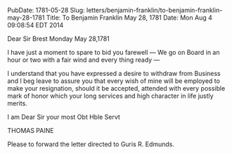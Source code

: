 PubDate: 1781-05-28
Slug: letters/benjamin-franklin/to-benjamin-franklin-may-28-1781
Title: To Benjamin Franklin  May 28, 1781
Date: Mon Aug  4 09:08:54 EDT 2014

   Dear Sir       Brest Monday May 28,1781

   I have just a moment to spare to bid you farewell &mdash; We go on Board in an
   hour or two with a fair wind and every thing ready &mdash;

   I understand that you have expressed a desire to withdraw from Business
   and I beg leave to assure you that every wish of mine will be employed to
   make your resignation, should it be accepted, attended with every possible
   mark of honor which your long services and high character in life justly
   merits.

   I am Dear Sir your most Obt Hble Servt

   THOMAS PAINE

   Please to forward the letter directed to Guris R. Edmunds.
